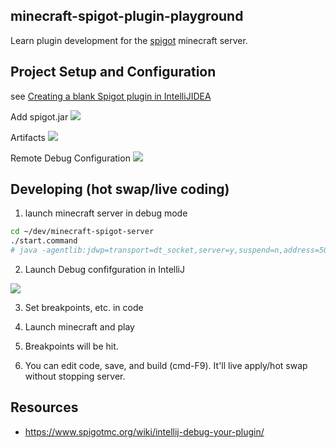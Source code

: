 ## minecraft-spigot-plugin-playground

Learn plugin development for the [spigot](https://www.spigotmc.org/) minecraft server.

## Project Setup and Configuration

see [Creating a blank Spigot plugin in IntelliJIDEA](https://www.spigotmc.org/wiki/creating-a-blank-spigot-plugin-in-intellijidea/)

Add spigot.jar
![](https://www.evernote.com/l/AAHhcvybx3RKapL18y7xSp4ymKgZtUAbL84B/image.png)

Artifacts
![](https://www.evernote.com/l/AAE8M-RArFVHpoDLu6v2O_BvwzHKNoIeO90B/image.png)

Remote Debug Configuration
![](https://www.evernote.com/l/AAE21iCYOIJMoaW17bE5nbukROJw2lVRcV4B/image.png)



## Developing (hot swap/live coding)

1. launch minecraft server in debug mode
```sh
cd ~/dev/minecraft-spigot-server
./start.command
# java -agentlib:jdwp=transport=dt_socket,server=y,suspend=n,address=5005 -jar spigot-1.12.2.jar
```

2. Launch Debug confifguration in IntelliJ

![](https://www.evernote.com/l/AAFw9XSyXzpIX5t6QwLOch_j1PcMn1vmLW8B/image.png)

3. Set breakpoints, etc. in code

4. Launch minecraft and play

5. Breakpoints will be hit.

6. You can edit code, save, and build (cmd-F9).  It'll live apply/hot swap without stopping server.

## Resources

* <https://www.spigotmc.org/wiki/intellij-debug-your-plugin/>